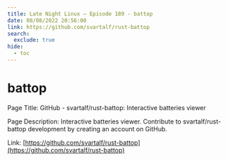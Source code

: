 ```yaml
---
title: Late Night Linux – Episode 189 - battop
date: 08/08/2022 20:56:00
link: https://github.com/svartalf/rust-battop
search:
  exclude: true
hide:
  - toc
---
```


# battop

Page Title: GitHub - svartalf/rust-battop: Interactive batteries viewer

Page Description: Interactive batteries viewer. Contribute to svartalf/rust-battop development by creating an account on GitHub. 

Link: [https://github.com/svartalf/rust-battop](https://github.com/svartalf/rust-battop)